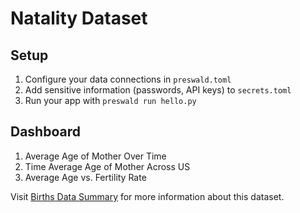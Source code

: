 # Natality Dataset

## Setup
1. Configure your data connections in `preswald.toml`
2. Add sensitive information (passwords, API keys) to `secrets.toml`
3. Run your app with `preswald run hello.py`

## Dashboard
1. Average Age of Mother Over Time
2. Time Average Age of Mother Across US
3. Average Age vs. Fertility Rate


Visit [Births Data Summary](http://wonder.cdc.gov/wonder/help/natality.html) for more information about this dataset.